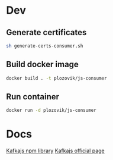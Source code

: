 # Dev
## Generate certificates
```bash
sh generate-certs-consumer.sh
```

## Build docker image
```bash
docker build . -t plozovik/js-consumer
```

## Run container
```bash
docker run -d plozovik/js-consumer
```

# Docs
[Kafkajs npm library](https://www.npmjs.com/package/kafkajs)
[Kafkajs official page](https://kafka.js.org/)